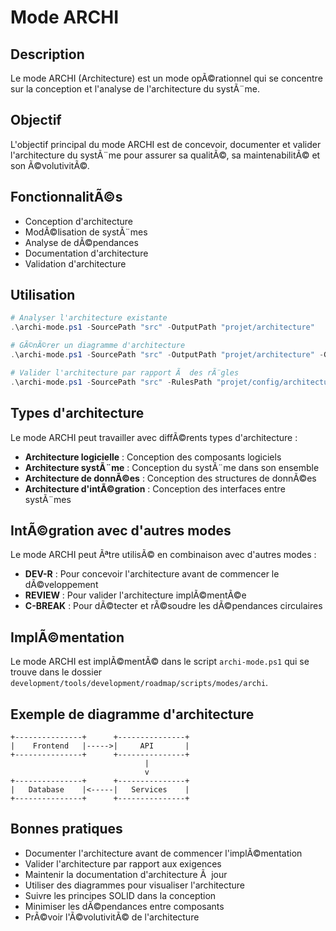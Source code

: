 # Mode ARCHI

## Description
Le mode ARCHI (Architecture) est un mode opÃ©rationnel qui se concentre sur la conception et l'analyse de l'architecture du systÃ¨me.

## Objectif
L'objectif principal du mode ARCHI est de concevoir, documenter et valider l'architecture du systÃ¨me pour assurer sa qualitÃ©, sa maintenabilitÃ© et son Ã©volutivitÃ©.

## FonctionnalitÃ©s
- Conception d'architecture
- ModÃ©lisation de systÃ¨mes
- Analyse de dÃ©pendances
- Documentation d'architecture
- Validation d'architecture

## Utilisation

```powershell
# Analyser l'architecture existante
.\archi-mode.ps1 -SourcePath "src" -OutputPath "projet/architecture"

# GÃ©nÃ©rer un diagramme d'architecture
.\archi-mode.ps1 -SourcePath "src" -OutputPath "projet/architecture" -GenerateDiagram

# Valider l'architecture par rapport Ã  des rÃ¨gles
.\archi-mode.ps1 -SourcePath "src" -RulesPath "projet/config/architecture-rules.json" -Validate
```

## Types d'architecture
Le mode ARCHI peut travailler avec diffÃ©rents types d'architecture :
- **Architecture logicielle** : Conception des composants logiciels
- **Architecture systÃ¨me** : Conception du systÃ¨me dans son ensemble
- **Architecture de donnÃ©es** : Conception des structures de donnÃ©es
- **Architecture d'intÃ©gration** : Conception des interfaces entre systÃ¨mes

## IntÃ©gration avec d'autres modes
Le mode ARCHI peut Ãªtre utilisÃ© en combinaison avec d'autres modes :
- **DEV-R** : Pour concevoir l'architecture avant de commencer le dÃ©veloppement
- **REVIEW** : Pour valider l'architecture implÃ©mentÃ©e
- **C-BREAK** : Pour dÃ©tecter et rÃ©soudre les dÃ©pendances circulaires

## ImplÃ©mentation
Le mode ARCHI est implÃ©mentÃ© dans le script `archi-mode.ps1` qui se trouve dans le dossier `development/tools/development/roadmap/scripts/modes/archi`.

## Exemple de diagramme d'architecture
```
+---------------+      +---------------+
|    Frontend   |----->|     API       |
+---------------+      +---------------+
                              |
                              v
+---------------+      +---------------+
|   Database    |<-----|   Services    |
+---------------+      +---------------+
```

## Bonnes pratiques
- Documenter l'architecture avant de commencer l'implÃ©mentation
- Valider l'architecture par rapport aux exigences
- Maintenir la documentation d'architecture Ã  jour
- Utiliser des diagrammes pour visualiser l'architecture
- Suivre les principes SOLID dans la conception
- Minimiser les dÃ©pendances entre composants
- PrÃ©voir l'Ã©volutivitÃ© de l'architecture

